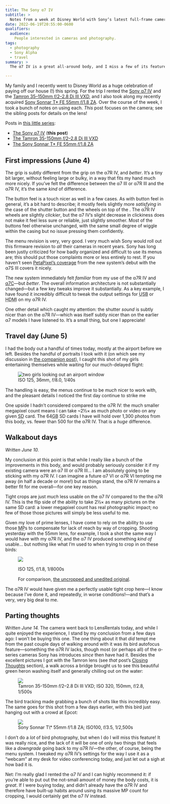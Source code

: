 ```yaml
---
title: The Sony α7 IV
subtitle: >
  Notes from a week at Disney World with Sony’s latest full-frame camera body.
date: 2022-06-19T20:55:00-0600
qualifiers:
  audience:
    People interested in cameras and photography.
tags:
  - photography
  - Sony Alpha
  - travel
summary: >
  The α7 IV is a great all-around body, and I miss a few of its features when going back to my α7R IV. I highly recommend it… but I’m keeping my α7R IV.

---
```


<div class="callout">

My family and I recently went to Disney World as a huge celebration of paying off our house (!) this spring. For the trip I rented the [Sony α7 IV][camera] and the [Tamron 35–150mm 𝑓/2–2.8 Di III VXD][tamron-lens], and I also took along my recently acquired [Sony Sonnar T\* FE 55mm 𝑓/1.8 ZA][sony-lens]. Over the course of the week, I took a bunch of notes on using each. *This* post focuses on the camera; see the sibling posts for details on the lens!

Posts in [this little series][series]:

- [The Sony α7 IV][camera-post] (**this post**)
- [The Tamron 35-150mm 𝑓/2–2.8 Di III VXD][tamron-post]
- [The Sony Sonnar T\* FE 55mm 𝑓/1.8 ZA][sony-55mm-post]

[camera]: https://www.bhphotovideo.com/c/product/1667800-REG/sony_ilce_7m4_b_alpha_a7_iv_mirrorless.html?sts=hist-pi&pim=Y
[tamron-lens]: https://www.bhphotovideo.com/c/product/1658158-REG/tamron_a058_35_150mm_f_f_2_2_8_di_iii.html
[sony-lens]: https://www.bhphotovideo.com/c/search?Ntt=sony%20sonnar%20t%20fe%2055mm%20f%2F1.8%20za%20lens&N=0&InitialSearch=yes&sts=hist-ps
[series]: https://v5.chriskrycho.com/photos/disney-world-2022-camera-gear/
[camera-post]: https://v5.chriskrycho.com/photos/disney-world-2022-camera-gear/sony-α7-iv/
[tamron-post]: https://v5.chriskrycho.com/photos/disney-world-2022-camera-gear/tamron-35-150mm-f2-28-di-iii-vxd/
[sony-55mm-post]: https://v5.chriskrycho.com/photos/disney-world-2022-camera-gear/sony-sonnar-t-fe-55mm-f18-za/

</div>


## First impressions (June 4)

The grip is subtly different from the grip on the α7R IV, and *better*. It’s a tiny bit larger, without feeling large or bulky, in a way that fits my hand much more nicely. If you’ve felt the difference between the α7 III or α7R III and the α7R IV, it’s the same *kind* of difference.

The button feel is a touch nicer as well in a few cases. As with button feel in general, it’s a bit hard to describe; it mostly feels slightly more *satisfying* in the case of the shutter button and the wheels on top of the . The α7R IV wheels are slightly *clickier*, but the α7 IV’s slight decrease in clickiness does not make it feel less sure or reliable, just slightly smoother. Most of the buttons feel otherwise unchanged, with the same small degree of wiggle within the casing but no issue pressing them confidently.

The menu revision is very, very good. I very much wish Sony would roll out this firmware revision to *all* their cameras in recent years. Sony has long been justly criticized for how badly organized and difficult to use its menus are; this should put those complaints more or less entirely to rest. If you haven’t seen [PetaPixel’s coverage][ppc] from the new system’s debut with the α7S III covers it nicely.

[ppc]: https://petapixel.com/2020/07/29/take-a-tour-of-the-new-menu-system-in-the-sony-a7s-iii/

The new system immediately felt *familiar* from my use of the α7R IV and [α7C][α7C]—but *better*. The overall information architecture is not substantially changed—but a few key tweaks improve it substantially. As a key example, I have found it incredibly difficult to tweak the output settings for <abbr title="universal serial bus">USB</abbr> or <abbr title="High-Definition Multimedia Interface">HDMI</abbr> on my α7R IV.

[α7C]: https://v5.chriskrycho.com/journal/sony-a7c/

One other detail which caught my attention: the shutter *sound* is subtly nicer than on the α7R IV—which was itself subtly nicer than on the earlier α7 models I have listened to. It’s a small thing, but one I appreciate!

## Travel day (June 5)

I had the body out a handful of times today, mostly at the airport before we left. Besides the handful of portraits I took with it (on which see my discussion in [the companion post][sony-55mm-post]), I caught this shot of my girls entertaining themselves while waiting for our much-delayed flight:

<figure>

<img src="https://cdn.chriskrycho.com/file/chriskrycho-com/images/2022/disney/sony-lens/in-airport.jpg" alt="two girls looking out an airport window">

<figcaption><abbr>ISO</abbr> 125, 36mm, 𝑓/8.0, 1/40s</figcaption>

</figure>

The handling is easy, the menus continue to be *much* nicer to work with, and the pleasant details I noticed the first day continue to strike me

One upside I hadn’t considered compared to the α7R IV: the much smaller megapixel count means I can take ~2½× as much photo or video on any given <abbr title="Secure Digital">SD</abbr> card. The 64<abbr title="gigabyte">GB</abbr> <abbr>SD</abbr> cards I have will hold over 1,300 photos from this body, vs. fewer than 500 for the α7R IV. That is a *huge* difference.

## Walkabout days

*Written June 10.*

My conclusion at this point is that while I really like a bunch of the improvements in this body, and would probably seriously consider it if my existing camera were an α7 III or α7R III… I am absolutely going to be sticking with my α7R IV. I can imagine a future α7 VI or α7R VI tempting me away (in half a decade or more!) but as things stand, the α7R IV remains a better fit for me overall—for one key reason.

Tight crops are just *much* less usable on the α7 IV compared to the the α7R IV. This is the flip side of the ability to take 2½× as many pictures on the same <abbr>SD</abbr> card: a lower megapixel count has real photographic impact; no few of those those pictures will simply be less useful to me.

Given my love of prime lenses, I have come to rely on the ability to use those <abbr title="megapixel">MP</abbr>s to compensate for lack of reach by way of cropping. Shooting yesterday with the 55mm lens, for example, I took a shot the same way I would have with my α7R IV, and the α7 IV produced something *kind of* usable… but nothing like what I’m used to when trying to crop in on these birds:

<figure>

<img src="https://cdn.chriskrycho.com/file/chriskrycho-com/images/2022/disney/birds-edited.jpg">

<figcaption>

<abbr>ISO</abbr> 125, 𝑓/1.8, 1/8000s

For comparison, [the uncropped and unedited original](./birds-original.jpg).

</figcaption>

</figure>

The α7R IV would have given me a perfectly usable tight crop here—I know because I’ve done it, and repeatedly, in worse conditions!—and that’s a very, very big deal to me.

## Parting thoughts

*Written June 14.* The camera went back to LensRentals today, and while I quite enjoyed the experience, I stand by my conclusion from a few days ago: I won’t be buying this one. The one thing about it that *did* tempt me from the past couple days of walking around with it was its bird autofocus feature—something the α7R IV lacks, though most (or perhaps all) of the α-series cameras Sony has introduces *since* then have had it. Besides the excellent pictures I got with the Tamron lens (see *that* post’s [Closing Thoughts][tamron-lens-closing] section), a walk across a bridge brought us to see this beautiful green heron washing itself and generally chilling out on the water:

<figure>

<img src="https://cdn.chriskrycho.com/file/chriskrycho-com/images/2022/disney/camera/green-heron.jpg">

<figcaption>Tamron 35-150mm 𝑓/2–2.8 Di III VXD; <abbr>ISO</abbr> 320, 150mm, 𝑓/2.8, 1/500s</figcaption>

</figure>

The bird tracking made grabbing a bunch of shots like this incredibly easy. The same goes for this shot from a few days earlier, with this bird just hanging out with a crowd at Epcot:

<figure>

<img src="https://cdn.chriskrycho.com/file/chriskrycho-com/images/2022/disney/camera/white-bird.jpg">

<figcaption>Sony Sonnar T\* 55mm 𝑓/1.8 ZA; <abbr>ISO</abbr>100, 𝑓/3.5, 1/2,500s</figcaption>

</figure>

I don’t do a *lot* of bird photography, but when I do I will miss this feature! It was really nice, and the lack of it will be one of only two things that feels like a *downgrade* going back to my α7R IV—the other, of course, being the menu system. I tweaked my α7R IV’s settings for the way I use it as a “webcam” at my desk for video conferencing today, and just let out a sigh at how bad it is.

Net: I’m really glad I rented the α7 IV and I can highly recommend it: if you’re able to put out the not-small amount of money the body costs, it is *great*. If I were buying today, and didn’t already have the α7R IV and therefore have built-up habits around using its massive <abbr>MP</abbr> count for cropping, I would certainly get the α7 IV instead.

[tamron-lens-closing]: https://v5.chriskrycho.com/journal/disney-world-2022-camera-gear/tamron-35-150mm-f2-28-di-iii-vxd/#closing-thoughts